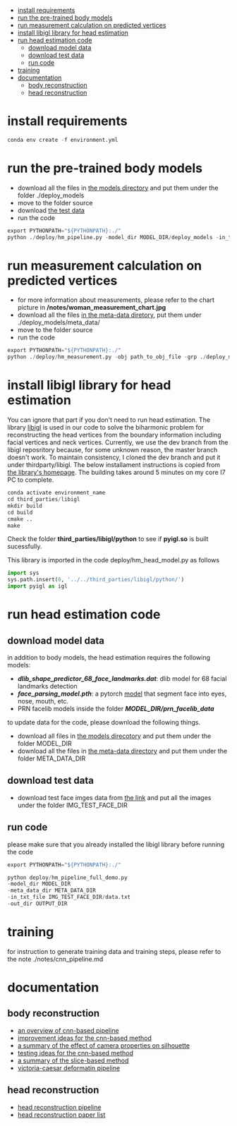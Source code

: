 
<!-- @import "[TOC]" {cmd="toc" depthFrom=1 depthTo=6 orderedList=false} -->
<!-- code_chunk_output -->

- [install requirements](#install-requirements)
- [run the pre-trained body models](#run-the-pre-trained-body-models)
- [run measurement calculation on predicted vertices](#run-measurement-calculation-on-predicted-vertices)
- [install libigl library for head estimation](#install-libigl-library-for-head-estimation)
- [run head estimation code](#run-head-estimation-code)
  - [download model data](#download-model-data)
  - [download test data](#download-test-data)
  - [run code](#run-code)
- [training](#training)
- [documentation](#documentation)
  - [body reconstruction](#body-reconstruction)
  - [head reconstruction](#head-reconstruction)

<!-- /code_chunk_output -->

# install requirements
```python
conda env create -f environment.yml
```

# run the pre-trained body models
- download all the files in [the models directory](https://drive.google.com/open?id=1wNr1uVJH27uRHZZLDnLjjQA38HQ4ltSF) and put them under the folder ./deploy_models
- move to the folder source
- download [the test data](https://drive.google.com/open?id=1BLL8VAjId6qBA3p6ebytQRsY7Xk0hCp7)
- run the code
```python
export PYTHONPATH="${PYTHONPATH}:./"
python ./deploy/hm_pipeline.py -model_dir MODEL_DIR/deploy_models -in_txt_file TEST_DATA_DIR/data.txt
```

# run measurement calculation on predicted vertices
- for more information about measurements, please refer to the chart picture in __/notes/woman_measurement_chart.jpg__
- download all the files [in the meta-data diretory](https://drive.google.com/open?id=1eW6eaF8LTYbwmOY-fqrC1Lc08J48BN_W), put them under ./deploy_models/meta_data/
- move to the folder source
- run the code
```python
export PYTHONPATH="${PYTHONPATH}:./"
python ./deploy/hm_measurement.py -obj path_to_obj_file -grp ./deploy_models/meta_data/victoria_measure_vert_groups.pkl -nbr ./deploy_models/meta_data/victoria_measure_contour_circ_neighbor_idxs.pkl
```

# install libigl library for head estimation
You can ignore that part if you don't need to run head estimation.
The library [libigl](https://libigl.github.io) is used in our code to solve the biharmonic problem for reconstructing the head vertices from the boundary
information including facial vertices and neck vertices. Currently, we use the dev branch from the libigl reposritory because,
for some unknown reason, the master branch doesn't work. To maintain consistency, I cloned the dev branch and put it under thirdparty/libigl.
The below installament instructions is copied from [the library's homepage](https://libigl.github.io/example-project/).
The building takes around 5 minutes on my core I7 PC to complete.

```python
conda activate environment_name
cd third_parties/libigl
mkdir build
cd build
cmake ..
make
```
Check the folder **third_parties/libigl/python** to see if **pyigl.so** is built sucessfully.


This library is imported in the code deploy/hm_head_model.py as follows

```python
import sys
sys.path.insert(0, '../../third_parties/libigl/python/')
import pyigl as igl
```

# run head estimation code
## download model data
in addition to body models, the head estimation requires the following models:
- ***dlib_shape_predictor_68_face_landmarks.dat***: dlib model for 68 facial landmarks detection
- ***face_parsing_model.pth***: a pytorch [model](https://github.com/zllrunning/face-parsing.PyTorch) that segment face into eyes, nose, mouth, etc.
- PRN facelib models inside the folder ***MODEL_DIR/prn_facelib_data***

to update data for the code, please download the following things.
- download all files in [the models direcotory](https://drive.google.com/open?id=1wNr1uVJH27uRHZZLDnLjjQA38HQ4ltSF) and put them under the folder MODEL_DIR
- download all the files in [the meta-data directory](https://drive.google.com/open?id=1eW6eaF8LTYbwmOY-fqrC1Lc08J48BN_W) and put them under the folder META_DATA_DIR

## download test data
- download test face imges data from [the link](https://drive.google.com/open?id=16Cgdb4D0IDBI9aEBPW6wBLHkx39Tdwiu) and put all the images under the folder IMG_TEST_FACE_DIR

## run code

please make sure that you already installed the libigl library before running the code

```python
export PYTHONPATH="${PYTHONPATH}:./"

python deploy/hm_pipeline_full_demo.py
-model_dir MODEL_DIR
-meta_data_dir META_DATA_DIR
-in_txt_file IMG_TEST_FACE_DIR/data.txt
-out_dir OUTPUT_DIR
```

# training
for instruction to generate training data and training steps, please refer to the note ./notes/cnn_pipeline.md

# documentation
## body reconstruction
- [an overview of cnn-based pipeline](./notes/cnn_pipeline.md)
- [improvement ideas for the cnn-based method ](./notes/cnn_improvement_list.md)
- [a summary of the effect of camera properties on silhouette](./notes/cnn_camera_effect.md)
- [testing ideas for the cnn-based method](notes/testing_ideas.md)
- [a summary of the slice-based method](./notes/slice_method_summary.md)
- [victoria-caesar deformatin pipeline](./notes/vic_mpii_deformation_pipeline.md)
## head reconstruction
- [head reconstruction pipeline](./notes/head_reconstruction.md)
- [head reconstruction paper list](./notes/head_reconstruction_paper_list.md)

